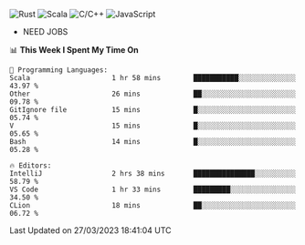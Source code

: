 ![Rust](https://img.shields.io/badge/Rust-000000?style=flat-square&logo=rust&logoColor=white)
![Scala](https://img.shields.io/badge/Scala-DC322F?style=flat-square&logo=Scala)
![C/C++](https://img.shields.io/badge/C++-00599c?style=flat-square&logo=C%2B%2B)
![JavaScript](https://img.shields.io/badge/JavaScript-323330?style=flat-square&logo=javascript&logoColor=F7DF1E)

- NEED JOBS

<!--START_SECTION:waka-->
📊 **This Week I Spent My Time On** 

```text
💬 Programming Languages: 
Scala                    1 hr 58 mins        ███████████░░░░░░░░░░░░░░   43.97 % 
Other                    26 mins             ██░░░░░░░░░░░░░░░░░░░░░░░   09.78 % 
GitIgnore file           15 mins             █░░░░░░░░░░░░░░░░░░░░░░░░   05.74 % 
V                        15 mins             █░░░░░░░░░░░░░░░░░░░░░░░░   05.65 % 
Bash                     14 mins             █░░░░░░░░░░░░░░░░░░░░░░░░   05.28 % 

🔥 Editors: 
IntelliJ                 2 hrs 38 mins       ███████████████░░░░░░░░░░   58.79 % 
VS Code                  1 hr 33 mins        █████████░░░░░░░░░░░░░░░░   34.50 % 
CLion                    18 mins             ██░░░░░░░░░░░░░░░░░░░░░░░   06.72 % 
```


 Last Updated on 27/03/2023 18:41:04 UTC
<!--END_SECTION:waka-->
